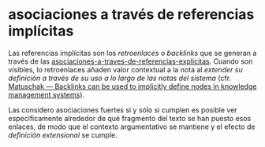 # asociaciones a través de referencias implícitas

Las referencias implícitas son los *retroenlaces* o *backlinks* que se generan a través de las [asociaciones-a-traves-de-referencias-explicitas](asociaciones-a-traves-de-referencias-explicitas.md). Cuando son visibles, lo retroenlaces añaden valor contextual a la nota al *extender su definición a través de su uso a lo largo de las notas del sistema* (cfr. [Matuschak — Backlinks can be used to implicitly define nodes in knowledge management systems](https://notes.andymatuschak.org/z2newCwFfd6iZFyf9bgspkbyt1G8wbQxJVgTK)).

Las considero asociaciones fuertes si y sólo si cumplen es posible ver específicamente alrededor de qué fragmento del texto se han puesto esos enlaces, de modo que el contexto argumentativo se mantiene y el efecto de *definición extensional* se cumple.

